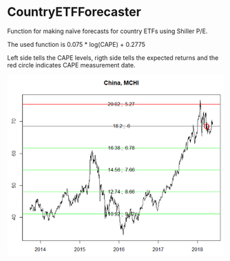 # CountryETFForecaster
Function for making naïve forecasts for country ETFs using Shiller P/E.

The used function is 0.075 * log(CAPE) + 0.2775

Left side tells the CAPE levels, rigth side tells the expected returns and the red circle indicates CAPE measurement date.

![China](https://github.com/KaroRonty/CountryETFForecaster/blob/master/china.PNG?raw=true)
